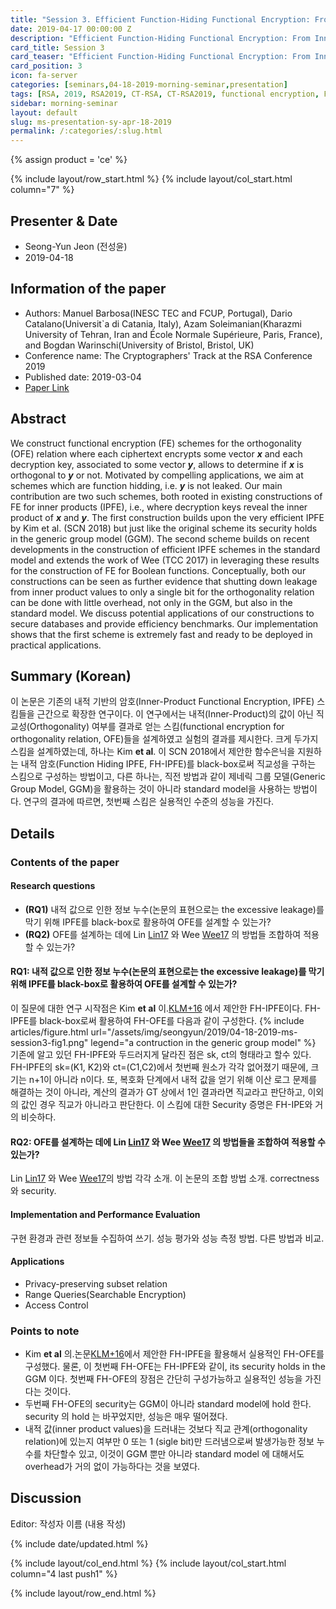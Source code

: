 ```yaml
---
title: "Session 3. Efficient Function-Hiding Functional Encryption: From Inner-Products to Orthogonality"
date: 2019-04-17 00:00:00 Z
description: "Efficient Function-Hiding Functional Encryption: From Inner-Products to Orthogonality"
card_title: Session 3
card_teaser: "Efficient Function-Hiding Functional Encryption: From Inner-Products to Orthogonality"
card_position: 3
icon: fa-server
categories: [seminars,04-18-2019-morning-seminar,presentation]
tags: [RSA, 2019, RSA2019, CT-RSA, CT-RSA2019, functional encryption, FE, function-hiding, orthogonality]
sidebar: morning-seminar
layout: default
slug: ms-presentation-sy-apr-18-2019
permalink: /:categories/:slug.html
---
```


{% assign product = 'ce' %}

{% include layout/row_start.html %}
{% include layout/col_start.html column="7" %}

## Presenter & Date
+ Seong-Yun Jeon (전성윤)
+ 2019-04-18

## Information of the paper
+ Authors: Manuel Barbosa(INESC TEC and FCUP, Portugal), Dario Catalano(Universit`a di Catania, Italy), Azam Soleimanian(Kharazmi University of Tehran, Iran and École Normale Supérieure, Paris, France), and Bogdan Warinschi(University of Bristol, Bristol, UK)
+ Conference name: The Cryptographers' Track at the RSA Conference 2019
+ Published date: 2019-03-04
+ [Paper Link](https://doi.org/10.1007/978-3-030-12612-4_7)

## Abstract
We construct functional encryption (FE) schemes for the orthogonality (OFE) relation where each ciphertext encrypts some vector ***x*** and each decryption key, associated to some vector ***y***, allows to determine if ***x*** is orthogonal to ***y*** or not. Motivated by compelling applications, we aim at schemes which are function hidding, i.e. ***y*** is not leaked.
Our main contribution are two such schemes, both rooted in existing constructions of FE for inner products (IPFE), i.e., where decryption keys reveal the inner product of ***x*** and ***y***. The first construction builds upon the very efficient IPFE by Kim et al. (SCN 2018) but just like the original scheme its security holds in the generic group model (GGM). The second scheme builds on recent developments in the construction of efficient IPFE schemes in the standard model and extends the work of Wee (TCC 2017) in leveraging these results for the construction of FE for Boolean functions. Conceptually, both our constructions can be seen as further evidence that shutting down leakage from inner product values to only a single bit for the orthogonality relation can be done with little overhead, not only in the GGM, but also in the standard model.
We discuss potential applications of our constructions to secure databases and provide efficiency benchmarks. Our implementation shows that the first scheme is extremely fast and ready to be deployed in practical applications.

## Summary (Korean)
이 논문은 기존의 내적 기반의 암호(Inner-Product Functional Encryption, IPFE) 스킴들을 근간으로 확장한 연구이다. 이 연구에서는 내적(Inner-Product)의 값이 아닌 직교성(Orthogonality) 여부를 결과로 얻는 스킴(functional encryption for orthogonality relation, OFE)들을 설계하였고 실험의 결과를 제시한다. 크게 두가지 스킴을 설계하였는데, 하나는 Kim __et al__. 이 SCN 2018에서 제안한 함수은닉을 지원하는 내적 암호(Function Hiding IPFE, FH-IPFE)를 black-box로써 직교성을 구하는 스킴으로 구성하는 방법이고, 다른 하나는, 직전 방법과 같이 제네릭 그룹 모델(Generic Group Model, GGM)을 활용하는 것이 아니라 standard model을 사용하는 방법이다. 연구의 결과에 따르면, 첫번째 스킴은 실용적인 수준의 성능을 가진다.

## Details
### Contents of the paper
#### Research questions
+ **(RQ1)** 내적 값으로 인한 정보 누수(논문의 표현으로는 the excessive leakage)를 막기 위해 IPFE를 black-box로 활용하여 OFE를 설계할 수 있는가?
+ **(RQ2)** OFE를 설계하는 데에 Lin [Lin17] 와 Wee [Wee17] 의 방법들 조합하여 적용할 수 있는가?

#### RQ1: 내적 값으로 인한 정보 누수(논문의 표현으로는 the excessive leakage)를 막기 위해 IPFE를 black-box로 활용하여 OFE를 설계할 수 있는가?
이 질문에 대한 연구 시작점은 Kim __et al__ 이.[KLM+16] 에서 제안한 FH-IPFE이다. FH-IPFE를 black-box로써 활용하여 FH-OFE를 다음과 같이 구성한다.
{% include articles/figure.html url="/assets/img/seongyun/2019/04-18-2019-ms-session3-fig1.png" legend="a contruction in the generic group model" %}
기존에 알고 있던 FH-IPFE와 두드러지게 달라진 점은 sk, ct의 형태라고 할수 있다. FH-IPFE의 sk=(K1, K2)와 ct=(C1,C2)에서 첫번째 원소가 각각 없어졌기 때문에, 크기는 n+1이 아니라 n이다. 또, 복호화 단계에서 내적 값을 얻기 위해 이산 로그 문제를 해결하는 것이 아니라, 계산의 결과가 GT 상에서 1인 결과라면 직교라고 판단하고, 이외의 값인 경우 직교가 아니라고 판단한다. 이 스킴에 대한 Security 증명은 FH-IPE와 거의 비슷하다. 

#### RQ2: OFE를 설계하는 데에 Lin [Lin17] 와 Wee [Wee17] 의 방법들을 조합하여 적용할 수 있는가?
Lin [Lin17] 와 Wee [Wee17]의 방법 각각 소개.
이 논문의 조합 방법 소개.
correctness 와 security.

#### Implementation and Performance Evaluation
구현 환경과 관련 정보들 수집하여 쓰기.
성능 평가와 성능 측정 방법. 다른 방법과 비교.

#### Applications
+ Privacy-preserving subset relation
+ Range Queries(Searchable Encryption)
+ Access Control

### Points to note
+ Kim __et al__ 의.논문[KLM+16]에서 제안한 FH-IPFE을 활용해서 실용적인 FH-OFE를 구성했다. 물론, 이 첫번째 FH-OFE는 FH-IPFE와 같이, its security holds in the GGM 이다. 첫번째 FH-OFE의 장점은 간단히 구성가능하고 실용적인 성능을 가진다는 것이다.
+ 두번째 FH-OFE의 security는 GGM이 아니라 standard model에 hold 한다. security 의 hold 는 바꾸었지만, 성능은 매우 떨어졌다. 
+ 내적 값(inner product values)을 드러내는 것보다 직교 관계(orthogonality relation)에 있는지 여부만 0 또는 1 (sigle bit)만 드러냄으로써 발생가능한 정보 누수를 차단할수 있고, 이것이 GGM 뿐만 아니라 standard model 에 대해서도 overhead가 거의 없이 가능하다는 것을 보였다.

[Lin17]: <https://doi.org/10.1007/978-3-319-63688-7_20> "Lin, H.: Indistinguishability obfuscation from SXDH on 5-linear maps and locality-5 prgs. Advances in Cryptology - CRYPTO 2017. Proceedings, Part I, pp. 599–629 (2017)"
[Wee17]: <https://doi.org/10.1007/978-3-319-70500-2_8> "Wee, H.: Attribute-hiding predicate encryption in bilinear groups, revisited. Theory of Cryptography - TCC 2017. Proceedings, Part I, pp. 206–233 (2017)"
[KLM+16]: <https://eprint.iacr.org/2016/440.pdf> "Kim, S., Lewi, K., Mandal, A., Montgomery, H.W., Roy, A.,Wu, D.J.: Function-hiding inner product encryption is practical. IACR Cryptology ePrint Archive 2016, 440 (2016)"

## Discussion
Editor: 작성자 이름
(내용 작성)


{% include date/updated.html %}

{% include layout/col_end.html %}
{% include layout/col_start.html column="4 last push1" %}

{% include layout/row_end.html %}
